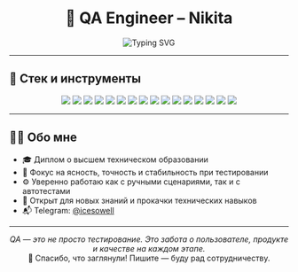 <h1 align="center">🚀 QA Engineer – Nikita</h1>

<p align="center">
  <img src="https://readme-typing-svg.demolab.com?font=Fira+Code&duration=3000&pause=1000&center=true&vCenter=true&width=435&lines=Manual+%26+Automation+QA;Selenium+%2B+Pytest+%2B+Requests+%2B+Allure;Cypress+%7C+Postman+%7C+Swagger+%7C+Grafana;XPath+Craftsman+%7C+Bug+Hunter" alt="Typing SVG" />
</p>

---

## 🧰 Стек и инструменты

<p align="center">
  <img src="https://img.shields.io/badge/-Manual_Testing-informational?style=for-the-badge&logo=bugatti&logoColor=white&color=blue"/>
  <img src="https://img.shields.io/badge/-Selenium-informational?style=for-the-badge&logo=selenium&logoColor=white&color=43B02A"/>
  <img src="https://img.shields.io/badge/-Cypress-informational?style=for-the-badge&logo=cypress&logoColor=white&color=gray"/>
  <img src="https://img.shields.io/badge/-Pytest-informational?style=for-the-badge&logo=python&logoColor=white&color=yellowgreen"/>
  <img src="https://img.shields.io/badge/-Postman-informational?style=for-the-badge&logo=postman&logoColor=white&color=FF6C37"/>
  <img src="https://img.shields.io/badge/-Requests_Biblioteka-informational?style=for-the-badge&logo=python&logoColor=white&color=lightblue"/>
  <img src="https://img.shields.io/badge/-Charles_Proxy-informational?style=for-the-badge&logo=cloudflare&logoColor=white&color=orange"/>
  <img src="https://img.shields.io/badge/-Grafana-informational?style=for-the-badge&logo=grafana&logoColor=white&color=F46800"/>
  <img src="https://img.shields.io/badge/-Swagger-informational?style=for-the-badge&logo=swagger&logoColor=white&color=85EA2D"/>
  <img src="https://img.shields.io/badge/-SoapUI-informational?style=for-the-badge&logo=soapui&logoColor=white&color=0DA48E"/>
  <img src="https://img.shields.io/badge/-HTML5-informational?style=for-the-badge&logo=html5&logoColor=white&color=E34F26"/>
  <img src="https://img.shields.io/badge/-CSS3-informational?style=for-the-badge&logo=css3&logoColor=white&color=1572B6"/>
  <img src="https://img.shields.io/badge/-XPath_Expressions-informational?style=for-the-badge&logo=w3c&logoColor=white&color=purple"/>
  <img src="https://img.shields.io/badge/-VS_Code-informational?style=for-the-badge&logo=visualstudiocode&logoColor=white&color=007ACC"/>
  <img src="https://img.shields.io/badge/-Miro-informational?style=for-the-badge&logo=miro&logoColor=white&color=1E1E2F"/>
  <img src="https://img.shields.io/badge/-Git_Basics-informational?style=for-the-badge&logo=git&logoColor=white&color=F05032"/>
</p>

---

## 🧑‍💻 Обо мне

- 🎓 Диплом о высшем техническом образовании 
- 🧠 Фокус на ясность, точность и стабильность при тестировании
- ⚙️ Уверенно работаю как с ручными сценариями, так и с автотестами
- 🧩 Открыт для новых знаний и прокачки технических навыков
- 📬 Telegram: [@icesowell](https://t.me/icesowell)

---


<p align="center">
  <i>QA — это не просто тестирование. Это забота о пользователе, продукте и качестве на каждом этапе.</i><br>
  🙌 Спасибо, что заглянули! Пишите — буду рад сотрудничеству.
</p>
